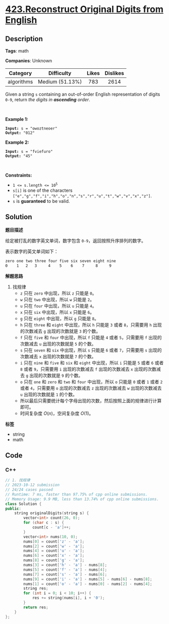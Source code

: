 # [423.Reconstruct Original Digits from English](https://leetcode.com/problems/reconstruct-original-digits-from-english/description/)

## Description

**Tags**: math

**Companies**: Unknown

|  Category  |   Difficulty    | Likes | Dislikes |
| :--------: | :-------------: | :---: | :------: |
| algorithms | Medium (51.13%) |  783  |   2614   |

<p>Given a string <code>s</code> containing an out-of-order English representation of digits <code>0-9</code>, return <em>the digits in <strong>ascending</strong> order</em>.</p>
<p>&nbsp;</p>
<p><strong class="example">Example 1:</strong></p>
<pre><code><strong>Input:</strong> s = "owoztneoer"
<strong>Output:</strong> "012"</code></pre><p><strong class="example">Example 2:</strong></p>
<pre><code><strong>Input:</strong> s = "fviefuro"
<strong>Output:</strong> "45"</code></pre>
<p>&nbsp;</p>
<p><strong>Constraints:</strong></p>
<ul>
  <li><code>1 &lt;= s.length &lt;= 10<sup>5</sup></code></li>
  <li><code>s[i]</code> is one of the characters <code>[&quot;e&quot;,&quot;g&quot;,&quot;f&quot;,&quot;i&quot;,&quot;h&quot;,&quot;o&quot;,&quot;n&quot;,&quot;s&quot;,&quot;r&quot;,&quot;u&quot;,&quot;t&quot;,&quot;w&quot;,&quot;v&quot;,&quot;x&quot;,&quot;z&quot;]</code>.</li>
  <li><code>s</code> is <strong>guaranteed</strong> to be valid.</li>
</ul>

## Solution

**题目描述**

给定被打乱的数字英文单词，数字包含 `0-9`，返回按照升序排列的数字。

表示数字的英文单词如下：

```txt
zero one two three four five six seven eight nine
0    1   2   3     4    5    6    7     8     9
```

**解题思路**

1. 找规律
   - `z` 只在 `zero` 中出现，所以 `z` 只能是 `0`。
   - `w` 只在 `two` 中出现，所以 `w` 只能是 `2`。
   - `u` 只在 `four` 中出现，所以 `u` 只能是 `4`。
   - `x` 只在 `six` 中出现，所以 `x` 只能是 `6`。
   - `g` 只在 `eight` 中出现，所以 `g` 只能是 `8`。
   - `h` 只在 `three` 和 `eight` 中出现，所以 `h` 只能是 `3` 或者 `8`，只需要用 `h` 出现的次数减去 `g` 出现的次数就是 `3` 的个数。
   - `f` 只在 `five` 和 `four` 中出现，所以 `f` 只能是 `4` 或者 `5`，只需要用 `f` 出现的次数减去 `u` 出现的次数就是 `5` 的个数。
   - `s` 只在 `seven` 和 `six` 中出现，所以 `s` 只能是 `6` 或者 `7`，只需要用 `s` 出现的次数减去 `x` 出现的次数就是 `7` 的个数。
   - `i` 只在 `nine` 和 `five` 和 `six` 和 `eight` 中出现，所以 `i` 只能是 `5` 或者 `6` 或者 `8` 或者 `9`，只需要用 `i` 出现的次数减去 `f` 出现的次数减去 `x` 出现的次数减去 `g` 出现的次数就是 `9` 的个数。
   - `o` 只在 `one` 和 `zero` 和 `two` 和 `four` 中出现，所以 `o` 只能是 `0` 或者 `1` 或者 `2` 或者 `4`，只需要用 `o` 出现的次数减去 `z` 出现的次数减去 `w` 出现的次数减去 `u` 出现的次数就是 `1` 的个数。
   - 所以最后只需要统计每个字母出现的次数，然后按照上面的规律进行计算即可。
   - 时间复杂度 $O(n)$，空间复杂度 $O(1)$。

**标签**

- string
- math

<!-- code start -->
## Code

### C++

```cpp
// 1. 找规律
// 2023-10-12 submission
// 24/24 cases passed
// Runtime: 7 ms, faster than 97.75% of cpp online submissions.
// Memory Usage: 9.9 MB, less than 13.74% of cpp online submissions.
class Solution {
public:
    string originalDigits(string s) {
        vector<int> count(26, 0);
        for (char c : s) {
            count[c - 'a']++;
        }
        vector<int> nums(10, 0);
        nums[0] = count['z' - 'a'];
        nums[2] = count['w' - 'a'];
        nums[4] = count['u' - 'a'];
        nums[6] = count['x' - 'a'];
        nums[8] = count['g' - 'a'];
        nums[3] = count['h' - 'a'] - nums[8];
        nums[5] = count['f' - 'a'] - nums[4];
        nums[7] = count['s' - 'a'] - nums[6];
        nums[9] = count['i' - 'a'] - nums[5] - nums[6] - nums[8];
        nums[1] = count['o' - 'a'] - nums[0] - nums[2] - nums[4];
        string res;
        for (int i = 0; i < 10; i++) {
            res += string(nums[i], i + '0');
        }
        return res;
    }
};
```

<!-- code end -->
